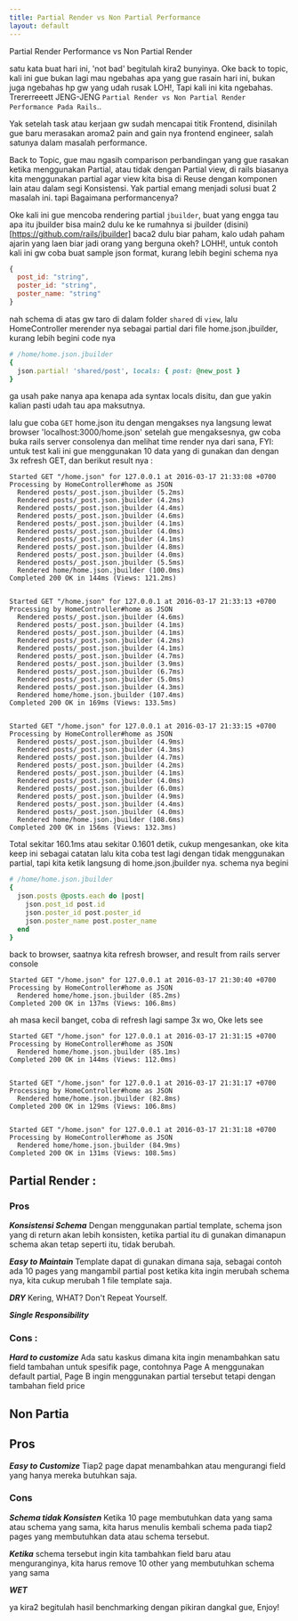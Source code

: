 ```yaml
---
title: Partial Render vs Non Partial Performance
layout: default
---
```


Partial Render Performance vs Non Partial Render

satu kata buat hari ini, 'not bad' begitulah kira2 bunyinya.
Oke back to topic, kali ini gue bukan lagi mau ngebahas apa yang gue rasain hari ini,
bukan juga ngebahas hp gw yang udah rusak LOH!, Tapi kali ini kita ngebahas.
Trererreeett JENG-JENG `Partial Render vs Non Partial Render Performance Pada Rails`..



Yak setelah task atau kerjaan gw sudah mencapai titik Frontend, disinilah gue baru merasakan aroma2 pain and gain nya frontend engineer, salah satunya dalam masalah performance.

Back to Topic, gue mau ngasih comparison perbandingan yang gue rasakan ketika menggunakan Partial, atau tidak dengan Partial view, di rails biasanya kita menggunakan partial agar view kita bisa di Reuse dengan komponen lain atau dalam segi Konsistensi. Yak partial emang menjadi solusi buat 2 masalah ini. tapi Bagaimana performancenya?

Oke kali ini gue mencoba rendering partial `jbuilder`, buat yang engga tau apa itu jbuilder bisa main2 dulu ke ke rumahnya si jbuilder (disini)[https://github.com/rails/jbuilder] baca2 dulu biar paham, kalo udah paham ajarin yang laen biar jadi orang yang berguna okeh? LOHH!, untuk contoh kali ini gw coba buat sample json format, kurang lebih begini schema nya

```javascript
{
  post_id: "string",
  poster_id: "string",
  poster_name: "string"
}
```

nah schema di atas gw taro di dalam folder `shared` di `view`, lalu HomeController merender nya sebagai partial dari file home.json.jbuilder, kurang lebih begini code nya

```ruby
# /home/home.json.jbuilder
{
  json.partial! 'shared/post', locals: { post: @new_post }
}
```

ga usah pake nanya apa kenapa ada syntax locals disitu, dan gue yakin kalian pasti udah tau apa maksutnya.

lalu gue coba `GET` home.json itu dengan mengakses nya langsung lewat browser 'localhost:3000/home.json'
setelah gue mengaksesnya, gw coba buka rails server consolenya dan melihat time render nya dari sana,
FYI: untuk test kali ini gue menggunakan 10 data yang di gunakan dan dengan 3x refresh GET, dan berikut result nya :

```
Started GET "/home.json" for 127.0.0.1 at 2016-03-17 21:33:08 +0700
Processing by HomeController#home as JSON
  Rendered posts/_post.json.jbuilder (5.2ms)
  Rendered posts/_post.json.jbuilder (4.2ms)
  Rendered posts/_post.json.jbuilder (4.4ms)
  Rendered posts/_post.json.jbuilder (4.6ms)
  Rendered posts/_post.json.jbuilder (4.1ms)
  Rendered posts/_post.json.jbuilder (4.0ms)
  Rendered posts/_post.json.jbuilder (4.1ms)
  Rendered posts/_post.json.jbuilder (4.8ms)
  Rendered posts/_post.json.jbuilder (4.0ms)
  Rendered posts/_post.json.jbuilder (5.5ms)
  Rendered home/home.json.jbuilder (100.0ms)
Completed 200 OK in 144ms (Views: 121.2ms)


Started GET "/home.json" for 127.0.0.1 at 2016-03-17 21:33:13 +0700
Processing by HomeController#home as JSON
  Rendered posts/_post.json.jbuilder (4.6ms)
  Rendered posts/_post.json.jbuilder (4.1ms)
  Rendered posts/_post.json.jbuilder (4.1ms)
  Rendered posts/_post.json.jbuilder (4.2ms)
  Rendered posts/_post.json.jbuilder (4.1ms)
  Rendered posts/_post.json.jbuilder (4.7ms)
  Rendered posts/_post.json.jbuilder (3.9ms)
  Rendered posts/_post.json.jbuilder (6.7ms)
  Rendered posts/_post.json.jbuilder (5.0ms)
  Rendered posts/_post.json.jbuilder (4.3ms)
  Rendered home/home.json.jbuilder (107.4ms)
Completed 200 OK in 169ms (Views: 133.5ms)


Started GET "/home.json" for 127.0.0.1 at 2016-03-17 21:33:15 +0700
Processing by HomeController#home as JSON
  Rendered posts/_post.json.jbuilder (4.9ms)
  Rendered posts/_post.json.jbuilder (4.3ms)
  Rendered posts/_post.json.jbuilder (4.7ms)
  Rendered posts/_post.json.jbuilder (4.2ms)
  Rendered posts/_post.json.jbuilder (4.1ms)
  Rendered posts/_post.json.jbuilder (4.0ms)
  Rendered posts/_post.json.jbuilder (6.0ms)
  Rendered posts/_post.json.jbuilder (4.9ms)
  Rendered posts/_post.json.jbuilder (4.4ms)
  Rendered posts/_post.json.jbuilder (4.0ms)
  Rendered home/home.json.jbuilder (108.6ms)
Completed 200 OK in 156ms (Views: 132.3ms)
```

Total sekitar 160.1ms atau sekitar 0.1601 detik, cukup mengesankan, oke kita keep ini sebagai catatan lalu kita coba test lagi dengan tidak menggunakan partial, tapi kita ketik langsung di home.json.jbuilder nya.
schema nya begini

```ruby
# /home/home.json.jbuilder
{
  json.posts @posts.each do |post|
    json.post_id post.id
    json.poster_id post.poster_id
    json.poster_name post.poster_name
  end
}
```

back to browser, saatnya kita refresh browser, and result from rails server console

```
Started GET "/home.json" for 127.0.0.1 at 2016-03-17 21:30:40 +0700
Processing by HomeController#home as JSON
  Rendered home/home.json.jbuilder (85.2ms)
Completed 200 OK in 137ms (Views: 106.8ms)
```

ah masa kecil banget, coba di refresh lagi sampe 3x wo, Oke lets see


```
Started GET "/home.json" for 127.0.0.1 at 2016-03-17 21:31:15 +0700
Processing by HomeController#home as JSON
  Rendered home/home.json.jbuilder (85.1ms)
Completed 200 OK in 144ms (Views: 112.0ms)


Started GET "/home.json" for 127.0.0.1 at 2016-03-17 21:31:17 +0700
Processing by HomeController#home as JSON
  Rendered home/home.json.jbuilder (82.8ms)
Completed 200 OK in 129ms (Views: 106.8ms)


Started GET "/home.json" for 127.0.0.1 at 2016-03-17 21:31:18 +0700
Processing by HomeController#home as JSON
  Rendered home/home.json.jbuilder (84.9ms)
Completed 200 OK in 131ms (Views: 108.5ms)
```





## Partial Render :
### Pros
__*Konsistensi Schema*__
Dengan menggunakan partial template, schema json yang di return akan lebih konsisten, ketika partial itu di gunakan dimanapun schema akan tetap seperti itu, tidak berubah.

__*Easy to Maintain*__
Template dapat di gunakan dimana saja, sebagai contoh ada 10 pages yang mangambil partial post ketika kita ingin merubah schema nya, kita cukup merubah 1 file template saja.

__*DRY*__
Kering, WHAT? Don't Repeat Yourself.

__*Single Responsibility*__

### Cons :
__*Hard to customize*__
Ada satu kaskus dimana kita ingin menambahkan satu field tambahan untuk spesifik page, contohnya Page A menggunakan default partial, Page B ingin menggunakan partial tersebut tetapi dengan tambahan field price


## Non Partia

## Pros
__*Easy to Customize*__
Tiap2 page dapat menambahkan atau mengurangi field yang hanya mereka butuhkan saja.

### Cons
__*Schema tidak Konsisten*__
Ketika 10 page membutuhkan data yang sama atau schema yang sama, kita harus menulis kembali schema pada tiap2 pages yang membutuhkan data atau schema tersebut.


__*Ketika*__ schema tersebut ingin kita tambahkan field baru atau menguranginya, kita harus remove 10 other yang  membutuhkan schema yang sama

__*WET*__



ya kira2 begitulah hasil benchmarking dengan pikiran dangkal gue, Enjoy!